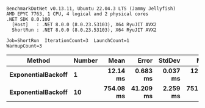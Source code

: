 ```

BenchmarkDotNet v0.13.11, Ubuntu 22.04.3 LTS (Jammy Jellyfish)
AMD EPYC 7763, 1 CPU, 4 logical and 2 physical cores
.NET SDK 8.0.100
  [Host]   : .NET 8.0.0 (8.0.23.53103), X64 RyuJIT AVX2
  ShortRun : .NET 8.0.0 (8.0.23.53103), X64 RyuJIT AVX2

Job=ShortRun  IterationCount=3  LaunchCount=1  
WarmupCount=3  

```
| Method             | Number | Mean      | Error     | StdDev   | Min       | Max       | Allocated |
|------------------- |------- |----------:|----------:|---------:|----------:|----------:|----------:|
| **ExponentialBackoff** | **1**      |  **12.14 ms** |  **0.683 ms** | **0.037 ms** |  **12.10 ms** |  **12.17 ms** |     **520 B** |
| **ExponentialBackoff** | **10**     | **754.08 ms** | **41.209 ms** | **2.259 ms** | **751.79 ms** | **756.31 ms** |    **4120 B** |
